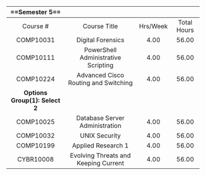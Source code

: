 |       ==**Semester 5**==       |                                      |          |             |
| :----------------------------: | :----------------------------------: | :------: | :---------: |
|            Course #            |             Course Title             | Hrs/Week | Total Hours |
|           COMP10031            |          Digital Forensics           |   4.00   |    56.00    |
|           COMP10111            | PowerShell Administrative Scripting  |   4.00   |    56.00    |
|           COMP10224            | Advanced Cisco Routing and Switching |   4.00   |    56.00    |
| **Options Group(1): Select 2** |                                      |          |             |
|           COMP10025            |    Database Server Administration    |   4.00   |    56.00    |
|           COMP10032            |            UNIX Security             |   4.00   |    56.00    |
|           COMP10199            |          Applied Research 1          |   4.00   |    56.00    |
|           CYBR10008            | Evolving Threats and Keeping Current |   4.00   |    56.00    |